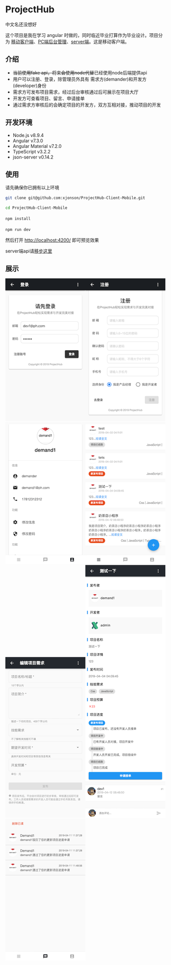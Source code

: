 # ProjectHub

中文名还没想好

这个项目是我在学习 angular 时做的，同时临近毕业打算作为毕业设计。项目分为 [移动客户端](https://github.com/xjonson/ProjectHub-Client-Mobile)、[PC端后台管理](https://github.com/xjonson/ProjectHub-Admin)、[server端](https://github.com/xjonson/ProjectHub-BackEnd)。这是移动客户端。

## 介绍

- ~~当前使用fake api，将来会使用node代替~~已经使用node后端提供api
- 用户可以注册、登录，除管理员外具有 需求方(demander)和开发方(developer)身份
- 需求方可发布项目需求，经过后台审核通过后可展示在项目大厅
- 开发方可查看项目、留言、申请接单
- 通过需求方审核后的会确定项目的开发方，双方互相对接，推动项目的开发


## 开发环境

- Node.js v8.9.4
- Angular v7.3.0
- Angular Material v7.2.0
- TypeScript v3.2.2
- json-server v0.14.2


## 使用

请先确保你已拥有以上环境

```bash
git clone git@github.com:xjonson/ProjectHub-Client-Mobile.git
```

```bash
cd ProjectHub-Client-Mobile

npm install

npm run dev
```

然后打开 [http://localhost:4200/](http://localhost:4200/) 即可预览效果

server端api请[移步这里](https://github.com/xjonson/ProjectHub-BackEnd)

## 展示

![user_login](./screenshots/user_login.png)![user_register](./screenshots/user_register.png)![user_profile](./screenshots/user_profile.png)![project_list](./screenshots/project_list.png)![project_edit](./screenshots/project_edit.png)![project_detail](./screenshots/project_detail.png)![msgs](./screenshots/msgs.png)